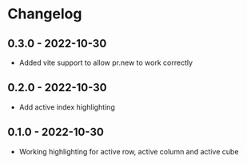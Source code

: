 # Changelog 

## 0.3.0 - 2022-10-30 

- Added vite support to allow pr.new to work correctly

## 0.2.0 - 2022-10-30

- Add active index highlighting

## 0.1.0 - 2022-10-30

- Working highlighting for active row, active column and active cube 